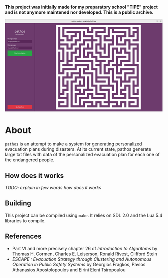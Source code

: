 **This project was initially made for my preparatory school "TIPE" project and is not anymore maintened nor developed. This is a public archive.**


<div align = "center">
  <img src="https://github.com/gabyfle/pathos/blob/sdl/pathos.png" width="640"/>
</div>

# About

`pathos` is an attempt to make a system for generating personalized evacuation plans during disasters. At its current state, pathos generate large txt files with data of the personalized evacuation plan for each one of the endangered people.

## How does it works

*TODO: explain in few words how does it works*

## Building

This project can be compiled using `make`. It relies on SDL 2.0 and the Lua 5.4 libraries to compile.

## References

* Part VI and more precisely chapter 26 of *Introduction to Algorithms* by Thomas H. Cormen, Charles E. Leiserson, Ronald Rivest, Clifford Stein
* *ESCAPE : Evacuation Strategy through Clustering and Autonomous Operation in Public Safety Systems* by Georgios Fragkos, Pavlos Athanasios Apostolopoulos and Eirini Eleni Tsiropoulou
